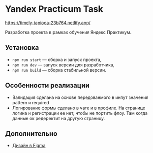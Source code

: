 # Yandex Practicum Task

https://timely-tapioca-23b764.netlify.app/

Разработка проекта в рамках обучения Яндекс Практикум.

## Установка

- `npm run start` — сборка и запуск проекта,
- `npm run dev` — запуск версии для разработчика,
- `npm run build` — сборка стабильной версии.

## Особенности реализации
- Валидация сделана на основе передоваемого в инпут значения pattern и required
- Логирование формы сделано в чате и в профиле. На странице логина и регистрации ее нет, чтобы не портить флоу. Там когда данные ок редеректит на другую страницу.

## Дополнительно

- [Дизайн в Figma](https://www.figma.com/file/jF5fFFzgGOxQeB4CmKWTiE/Chat_external_link?node-id=0%3A1&t=hiTbvcfSm7jC5TVn-1)
